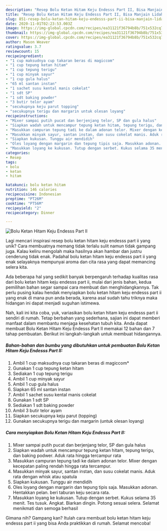 ```yaml
---
description: "Resep Bolu Ketan Hitam Keju Endesss Part II, Bisa Manjain Lidah"
title: "Resep Bolu Ketan Hitam Keju Endesss Part II, Bisa Manjain Lidah"
slug: 851-resep-bolu-ketan-hitam-keju-endesss-part-ii-bisa-manjain-lidah
date: 2020-11-01T02:23:53.003Z
image: https://img-global.cpcdn.com/recipes/ea31121f36794b8b/751x532cq70/bolu-ketan-hitam-keju-endesss-part-ii-foto-resep-utama.jpg
thumbnail: https://img-global.cpcdn.com/recipes/ea31121f36794b8b/751x532cq70/bolu-ketan-hitam-keju-endesss-part-ii-foto-resep-utama.jpg
cover: https://img-global.cpcdn.com/recipes/ea31121f36794b8b/751x532cq70/bolu-ketan-hitam-keju-endesss-part-ii-foto-resep-utama.jpg
author: Mason Weaver
ratingvalue: 3.7
reviewcount: 15
recipeingredient:
- "1 cup maksudnya cup takaran beras di magiccom"
- "1 cup tepung ketan hitam"
- "1 cup tepung terigu"
- "1 cup minyak sayur"
- "1 cup gula halus"
- "65 ml santan instan"
- "1 sachet susu kental manis cokelat"
- "1 sdt SP"
- "1 sdt baking powder"
- "3 butir telor ayam"
- "secukupnya keju parut topping"
- "secukupnya terigu dan margarin untuk olesan loyang"
recipeinstructions:
- "Mixer sampai putih pucat dan berjenjang telor, SP dan gula halus"
- "Siapkan wadah untuk mencampur tepung ketan hitam, tepung terigu, dan baking podwer. Aduk rata hingga tercampur rata"
- "Masukkan campuran tepung tadi ke dalam adonan telor. Mixer dengan kecepatan paling rendah hingga rata tercampur."
- "Masukkan minyak sayur, santan instan, dan susu cokelat manis. Aduk rata dengan whisk atau spatula"
- "Siapkan kukusan. Tunggu air mendidih"
- "Oles loyang dengan margarin dan tepung tipis saja. Masukkan adonan. Hentakkan pelan. beri taburan keju secara rata."
- "Masukkan loyang ke kukusan. Tutup dengan serbet. Kukus selama 35 menit. Tes tusuk. Angkat. Biarkan dingin. Potong sesuai selera. Selamat menikmati dan semoga berhasil"
categories:
- Resep
tags:
- bolu
- ketan
- hitam

katakunci: bolu ketan hitam 
nutrition: 146 calories
recipecuisine: Indonesian
preptime: "PT26M"
cooktime: "PT56M"
recipeyield: "2"
recipecategory: Dinner

---
```



![Bolu Ketan Hitam Keju Endesss Part II](https://img-global.cpcdn.com/recipes/ea31121f36794b8b/751x532cq70/bolu-ketan-hitam-keju-endesss-part-ii-foto-resep-utama.jpg)

Lagi mencari inspirasi resep bolu ketan hitam keju endesss part ii yang unik? Cara membuatnya memang tidak terlalu sulit namun tidak gampang juga. Kalau keliru mengolah maka hasilnya akan hambar dan justru cenderung tidak enak. Padahal bolu ketan hitam keju endesss part ii yang enak selayaknya mempunyai aroma dan cita rasa yang dapat memancing selera kita.



Ada beberapa hal yang sedikit banyak berpengaruh terhadap kualitas rasa dari bolu ketan hitam keju endesss part ii, mulai dari jenis bahan, kedua pemilihan bahan segar sampai cara membuat dan menghidangkannya. Tak perlu pusing kalau hendak menyiapkan bolu ketan hitam keju endesss part ii yang enak di mana pun anda berada, karena asal sudah tahu triknya maka hidangan ini dapat menjadi suguhan istimewa.


Nah, kali ini kita coba, yuk, variasikan bolu ketan hitam keju endesss part ii sendiri di rumah. Tetap berbahan yang sederhana, sajian ini dapat memberi manfaat dalam membantu menjaga kesehatan tubuh kita. Anda dapat membuat Bolu Ketan Hitam Keju Endesss Part II memakai 12 bahan dan 7 tahap pembuatan. Berikut ini langkah-langkah untuk membuat hidangannya.

<!--inarticleads1-->

##### Bahan-bahan dan bumbu yang dibutuhkan untuk pembuatan Bolu Ketan Hitam Keju Endesss Part II:

1. Ambil 1 cup maksudnya cup takaran beras di magiccom*
1. Gunakan 1 cup tepung ketan hitam
1. Sediakan 1 cup tepung terigu
1. Ambil 1 cup minyak sayur
1. Ambil 1 cup gula halus
1. Siapkan 65 ml santan instan
1. Ambil 1 sachet susu kental manis cokelat
1. Gunakan 1 sdt SP
1. Sediakan 1 sdt baking powder
1. Ambil 3 butir telor ayam
1. Siapkan secukupnya keju parut (topping)
1. Gunakan secukupnya terigu dan margarin (untuk olesan loyang)




<!--inarticleads2-->

##### Cara menyiapkan Bolu Ketan Hitam Keju Endesss Part II:

1. Mixer sampai putih pucat dan berjenjang telor, SP dan gula halus
1. Siapkan wadah untuk mencampur tepung ketan hitam, tepung terigu, dan baking podwer. Aduk rata hingga tercampur rata
1. Masukkan campuran tepung tadi ke dalam adonan telor. Mixer dengan kecepatan paling rendah hingga rata tercampur.
1. Masukkan minyak sayur, santan instan, dan susu cokelat manis. Aduk rata dengan whisk atau spatula
1. Siapkan kukusan. Tunggu air mendidih
1. Oles loyang dengan margarin dan tepung tipis saja. Masukkan adonan. Hentakkan pelan. beri taburan keju secara rata.
1. Masukkan loyang ke kukusan. Tutup dengan serbet. Kukus selama 35 menit. Tes tusuk. Angkat. Biarkan dingin. Potong sesuai selera. Selamat menikmati dan semoga berhasil




Gimana nih? Gampang kan? Itulah cara membuat bolu ketan hitam keju endesss part ii yang bisa Anda praktikkan di rumah. Selamat mencoba!
